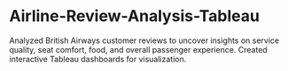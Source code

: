 # Airline-Review-Analysis-Tableau
Analyzed British Airways customer reviews to uncover insights on service quality, seat comfort, food, and overall passenger experience. Created interactive Tableau dashboards for visualization.
